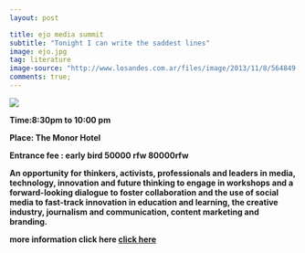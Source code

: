 ```yaml
---
layout: post

title: ejo media summit
subtitle: "Tonight I can write the saddest lines"
image: ejo.jpg
tag: literature
image-source: "http://www.losandes.com.ar/files/image/2013/11/8/564849.jpg"
comments: true;
---
```


<img src="{{site.github.url}}/img/ejo.jpg">

<strong>Time:8:30pm to 10:00 pm

<strong>Place: The Monor Hotel

<strong>Entrance fee : early bird 50000 rfw 80000rfw</strong>

An opportunity for thinkers, activists, professionals and leaders in media, technology, innovation and future thinking to engage in workshops and a forward-looking dialogue to foster collaboration and the use of social media to fast-track innovation in education and learning, the creative industry, journalism and communication, content marketing and branding.

more information click here <a href="http://www.ejo.co.rw/summit/">click here</a>

